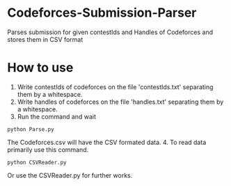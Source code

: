 # Codeforces-Submission-Parser
Parses submission for given contestIds and Handles of Codeforces and stores them in CSV format
# How to use
1. Write contestIds of codeforces on the file 'contestIds.txt' separating them by a whitespace.
2. Write handles of codeforces on the file 'handles.txt' separating them by a whitespace.
3. Run the command and wait
```
python Parse.py
```
The Codeforces.csv will have the CSV formated data.
4. To read data primarily use this command.
```
python CSVReader.py
```
Or use the CSVReader.py for further works.